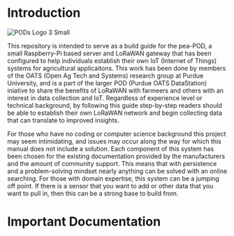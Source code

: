# Introduction

![PODs Logo 3 Small](https://user-images.githubusercontent.com/126691160/222211216-1fea15bd-3a58-41ff-aba7-03c593b22b7b.jpeg)

This repository is intended to serve as a build guide for the pea-POD, a small Raspberry-Pi based server and LoRaWAN gateway that has been configured to help individuals establish their own IoT (Internet of Things) systems for agricultural applicaitons. This work has been done by members of the OATS (Open Ag Tech and Systems) research group at Purdue University, and is a part of the larger POD (Purdue OATS DataStation) iniative to share the benefits of LoRaWAN with farmeers and others with an interest in data collection and IoT. Regardless of experience level or technical background, by following this guide step-by-step readers should be able to establish their own LoRaWAN network and begin collecting data that can translate to improved insights.

For those who have no coding or computer science background this project may seem intimidating, and issues may occur along the way for which this manual does not include a solution. Each component of this system has been chosen for the existing documentation provided by the manufacturers and the amount of community support. This means that with persistence and a problem-solving mindset nearly anything can be solved with an online searching. For those with domain expertise, this system can be a jumping off point. If there is a sensor that you want to add or other data that you want to pull in, then this can be a strong base to build from.

# Important Documentation